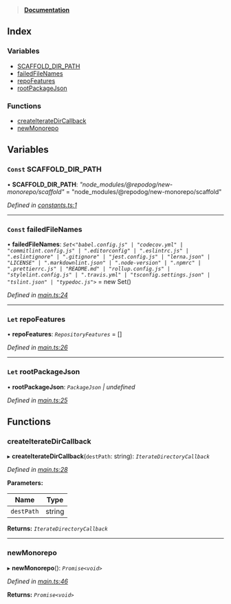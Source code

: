 > **[Documentation](README.md)**

## Index

### Variables

* [SCAFFOLD_DIR_PATH](README.md#const-scaffold_dir_path)
* [failedFileNames](README.md#const-failedfilenames)
* [repoFeatures](README.md#let-repofeatures)
* [rootPackageJson](README.md#let-rootpackagejson)

### Functions

* [createIterateDirCallback](README.md#createiteratedircallback)
* [newMonorepo](README.md#newmonorepo)

## Variables

### `Const` SCAFFOLD_DIR_PATH

• **SCAFFOLD_DIR_PATH**: *"node_modules/@repodog/new-monorepo/scaffold"* = "node_modules/@repodog/new-monorepo/scaffold"

*Defined in [constants.ts:1](https://github.com/dylanaubrey/repodog/blob/4bec627/packages/new-monorepo/src/constants.ts#L1)*

___

### `Const` failedFileNames

• **failedFileNames**: *`Set<"babel.config.js" | "codecov.yml" | "commitlint.config.js" | ".editorconfig" | ".eslintrc.js" | ".eslintignore" | ".gitignore" | "jest.config.js" | "lerna.json" | "LICENSE" | ".markdownlint.json" | ".node-version" | ".npmrc" | ".prettierrc.js" | "README.md" | "rollup.config.js" | "stylelint.config.js" | ".travis.yml" | "tsconfig.settings.json" | "tslint.json" | "typedoc.js">`* =  new Set<ScaffoldFileName>()

*Defined in [main.ts:24](https://github.com/dylanaubrey/repodog/blob/4bec627/packages/new-monorepo/src/main.ts#L24)*

___

### `Let` repoFeatures

• **repoFeatures**: *`RepositoryFeatures`* =  []

*Defined in [main.ts:26](https://github.com/dylanaubrey/repodog/blob/4bec627/packages/new-monorepo/src/main.ts#L26)*

___

### `Let` rootPackageJson

• **rootPackageJson**: *`PackageJson` | undefined*

*Defined in [main.ts:25](https://github.com/dylanaubrey/repodog/blob/4bec627/packages/new-monorepo/src/main.ts#L25)*

## Functions

###  createIterateDirCallback

▸ **createIterateDirCallback**(`destPath`: string): *`IterateDirectoryCallback`*

*Defined in [main.ts:28](https://github.com/dylanaubrey/repodog/blob/4bec627/packages/new-monorepo/src/main.ts#L28)*

**Parameters:**

Name | Type |
------ | ------ |
`destPath` | string |

**Returns:** *`IterateDirectoryCallback`*

___

###  newMonorepo

▸ **newMonorepo**(): *`Promise<void>`*

*Defined in [main.ts:46](https://github.com/dylanaubrey/repodog/blob/4bec627/packages/new-monorepo/src/main.ts#L46)*

**Returns:** *`Promise<void>`*